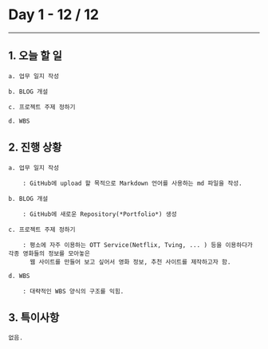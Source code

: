 # Day 1 - 12 / 12

---

## 1. 오늘 할 일

	a. 업무 일지 작성

	b. BLOG 개설

	c. 프로젝트 주제 정하기

	d. WBS



## 2. 진행 상황

	a. 업무 일지 작성

		: GitHub에 upload 할 목적으로 Markdown 언어를 사용하는 md 파일을 작성.

	b. BLOG 개설

		: GitHub에 새로운 Repository(*Portfolio*) 생성

	c. 프로젝트 주제 정하기

		: 평소에 자주 이용하는 OTT Service(Netflix, Tving, ... ) 등을 이용하다가 각종 영화들의 정보를 모아놓은 
		  웹 사이트를 만들어 보고 싶어서 영화 정보, 추천 사이트를 제작하고자 함.

	d. WBS

		: 대략적인 WBS 양식의 구조를 익힘.



## 3. 특이사항

	없음.
